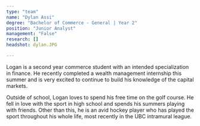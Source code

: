 ```yaml
---
type: "team"
name: "Dylan Assi"
degree: "Bachelor of Commerce - General | Year 2"
position: "Junior Analyst"
management: "False"
research: []
headshot: dylan.JPG

---
```


Logan is a second year commerce student with an intended specialization in finance. He recently completed a wealth management internship this summer and is very excited to continue to build his knowledge of the capital markets.

Outside of school, Logan loves to spend his free time on the golf course. He fell in love with the sport in high school and spends his summers playing with friends. Other than this, he is an avid hockey player who has played the sport throughout his whole life, most recently in the UBC intramural league.